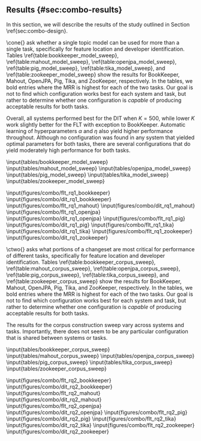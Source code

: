 ## Results {#sec:combo-results}

In this section, we will describe the results of the study outlined in Section
\ref{sec:combo-design}.

\cone{} ask whether a single topic model can be used for more than a single
task, specifically for feature location and developer identification.  Tables
\ref{table:bookkeeper_model_sweep}, \ref{table:mahout_model_sweep},
\ref{table:openjpa_model_sweep}, \ref{table:pig_model_sweep},
\ref{table:tika_model_sweep}, and \ref{table:zookeeper_model_sweep} show the
results for BookKeeper, Mahout, OpenJPA, Pig, Tika, and ZooKeeper,
respectively. In the tables, we bold entries where the MRR is highest for each
of the two tasks. Our goal is not to find which configuration works best for
each system and task, but rather to determine whether one configuration is
*capable* of producing acceptable results for both tasks.

Overall, all systems performed best for the DIT when $K = 500$, while lower $K$
work slightly better for the FLT with exception to BookKeeper.  Automatic
learning of hyperparameters $\alpha$ and $\eta$ also yield higher performance
throughout.  Although no configuration was found in any system that yielded
optimal parameters for both tasks, there are several configurations that do
yield moderately high performance for both tasks.


\input{tables/bookkeeper_model_sweep}
\input{tables/mahout_model_sweep}
\input{tables/openjpa_model_sweep}
\input{tables/pig_model_sweep}
\input{tables/tika_model_sweep}
\input{tables/zookeeper_model_sweep}


\input{figures/combo/flt_rq1_bookkeeper}
\input{figures/combo/dit_rq1_bookkeeper}
\input{figures/combo/flt_rq1_mahout}
\input{figures/combo/dit_rq1_mahout}
\input{figures/combo/flt_rq1_openjpa}
\input{figures/combo/dit_rq1_openjpa}
\input{figures/combo/flt_rq1_pig}
\input{figures/combo/dit_rq1_pig}
\input{figures/combo/flt_rq1_tika}
\input{figures/combo/dit_rq1_tika}
\input{figures/combo/flt_rq1_zookeeper}
\input{figures/combo/dit_rq1_zookeeper}


\ctwo{} asks what portions of a changeset are most critical for performance of
different tasks, specifically for feature location and developer
identification.  Tables \ref{table:bookkeeper_corpus_sweep},
\ref{table:mahout_corpus_sweep}, \ref{table:openjpa_corpus_sweep},
\ref{table:pig_corpus_sweep}, \ref{table:tika_corpus_sweep}, and
\ref{table:zookeeper_corpus_sweep} show the results for BookKeeper, Mahout,
OpenJPA, Pig, Tika, and ZooKeeper, respectively. In the tables, we bold entries
where the MRR is highest for each of the two tasks. Our goal is not to find
which configuration works best for each system and task, but rather to
determine whether one configuration is *capable* of producing acceptable
results for both tasks.

The results for the corpus construction sweep vary across systems and tasks.
Importantly, there does not seem to be any particular configuration that is
shared between systems or tasks.



\input{tables/bookkeeper_corpus_sweep}
\input{tables/mahout_corpus_sweep}
\input{tables/openjpa_corpus_sweep}
\input{tables/pig_corpus_sweep}
\input{tables/tika_corpus_sweep}
\input{tables/zookeeper_corpus_sweep}



\input{figures/combo/flt_rq2_bookkeeper}
\input{figures/combo/dit_rq2_bookkeeper}
\input{figures/combo/flt_rq2_mahout}
\input{figures/combo/dit_rq2_mahout}
\input{figures/combo/flt_rq2_openjpa}
\input{figures/combo/dit_rq2_openjpa}
\input{figures/combo/flt_rq2_pig}
\input{figures/combo/dit_rq2_pig}
\input{figures/combo/flt_rq2_tika}
\input{figures/combo/dit_rq2_tika}
\input{figures/combo/flt_rq2_zookeeper}
\input{figures/combo/dit_rq2_zookeeper}
